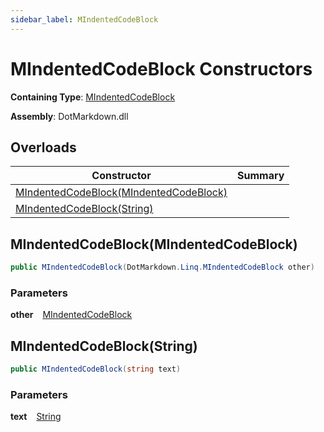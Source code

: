 ```yaml
---
sidebar_label: MIndentedCodeBlock
---
```


# MIndentedCodeBlock Constructors

**Containing Type**: [MIndentedCodeBlock](../index.md)

**Assembly**: DotMarkdown\.dll

## Overloads

| Constructor | Summary |
| ----------- | ------- |
| [MIndentedCodeBlock(MIndentedCodeBlock)](#DotMarkdown_Linq_MIndentedCodeBlock__ctor_DotMarkdown_Linq_MIndentedCodeBlock_) | |
| [MIndentedCodeBlock(String)](#DotMarkdown_Linq_MIndentedCodeBlock__ctor_System_String_) | |

## MIndentedCodeBlock\(MIndentedCodeBlock\) <a id="DotMarkdown_Linq_MIndentedCodeBlock__ctor_DotMarkdown_Linq_MIndentedCodeBlock_"></a>

```csharp
public MIndentedCodeBlock(DotMarkdown.Linq.MIndentedCodeBlock other)
```

### Parameters

**other** &ensp; [MIndentedCodeBlock](../index.md)

## MIndentedCodeBlock\(String\) <a id="DotMarkdown_Linq_MIndentedCodeBlock__ctor_System_String_"></a>

```csharp
public MIndentedCodeBlock(string text)
```

### Parameters

**text** &ensp; [String](https://docs.microsoft.com/en-us/dotnet/api/system.string)